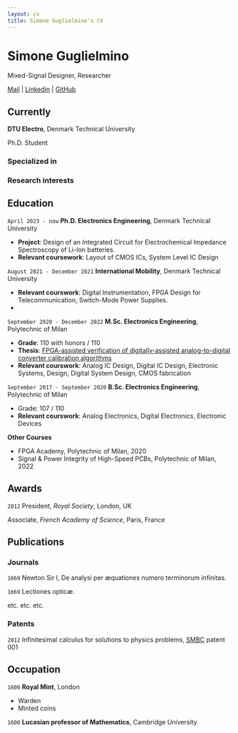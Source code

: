 ```yaml
---
layout: cv
title: Simone Guglielmino's CV
---
```

# Simone Guglielmino
Mixed-Signal Designer, Researcher

<div id="webaddress">
  <a href="mailto:simoneguglielmino.main@gmail.com">Mail</a>
| <a href="https://www.linkedin.com/in/simone-guglielmino">Linkedin</a>
| <a href="https://github.com/SimoneGuglielmino">GitHub</a>
</div>

## Currently

__DTU Electro__, Denmark Technical University 

Ph.D. Student

### Specialized in

### Research interests


## Education

`April 2023 - now`
__Ph.D. Electronics Engineering__, Denmark Technical University
- __Project__: Design of an Integrated Circuit for Electrochemical Impedance Spectroscopy of Li-Ion batteries.
- __Relevant coursework__: Layout of CMOS ICs, System Level IC Design

`August 2021 - December 2021`
__International Mobility__, Denmark Technical University
- __Relevant courswork__: Digital Instrumentation, FPGA Design for Telecommunication, Switch-Mode Power Supplies.
- 
`September 2020 - December 2022`
__M.Sc. Electronics Engineering__, Polytechnic of Milan
- __Grade__: 110 with honors / 110
- __Thesis__: [FPGA-assisted verification of digitally-assisted analog-to-digital converter calibration algorithms](https://hdl.handle.net/10589/196618)
- __Relevant courswork__: Analog IC Design, Digital IC Design, Electronic Systems, Design, Digital System Design, CMOS fabrication

`September 2017 - September 2020`
__B.Sc. Electronics Engineering__, Polytechnic of Milan
- Grade: 107 / 110
- __Relevant courswork__: Analog Electronics, Digital Electronics, Electronic Devices

__Other Courses__
- FPGA Academy, Polytechnic of Milan, 2020
- Signal & Power Integrity of High-Speed PCBs, Polytechnic of Milan, 2022

## Awards

`2012`
President, *Royal Society*, London, UK

Associate, *French Academy of Science*, Paris, France



## Publications

<!-- A list is also available [online](http://scholar.google.co.uk/citations?user=LTOTl0YAAAAJ) -->

### Journals

`1669`
Newton Sir I, De analysi per æquationes numero terminorum infinitas. 

`1669`
Lectiones opticæ.

etc. etc. etc.

### Patents

`2012`
Infinitesimal calculus for solutions to physics problems, [SMBC](http://www.techdirt.com/articles/20121011/09312820678/if-patents-had-been-around-time-newton.shtml) patent 001


## Occupation

`1600`
__Royal Mint__, London

- Warden
- Minted coins

`1600`
__Lucasian professor of Mathematics__, Cambridge University



<!-- ### Footer

Last updated: May 2013 -->



